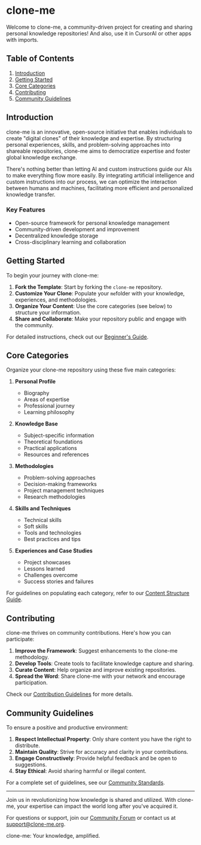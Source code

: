 # clone-me

Welcome to clone-me, a community-driven project for creating and sharing personal knowledge repositories! And also, use it in CursorAI or other apps with imports.

## Table of Contents
1. [Introduction](#introduction)
2. [Getting Started](#getting-started)
3. [Core Categories](#core-categories)
4. [Contributing](#contributing)
5. [Community Guidelines](#community-guidelines)

## Introduction

clone-me is an innovative, open-source initiative that enables individuals to create "digital clones" of their knowledge and expertise. By structuring personal experiences, skills, and problem-solving approaches into shareable repositories, clone-me aims to democratize expertise and foster global knowledge exchange.

There's nothing better than letting AI and custom instructions guide our AIs to make everything flow more easily. By integrating artificial intelligence and custom instructions into our process, we can optimize the interaction between humans and machines, facilitating more efficient and personalized knowledge transfer.

### Key Features
- Open-source framework for personal knowledge management
- Community-driven development and improvement
- Decentralized knowledge storage
- Cross-disciplinary learning and collaboration

## Getting Started

To begin your journey with clone-me:

1. **Fork the Template**: Start by forking the `clone-me` repository.
2. **Customize Your Clone**: Populate your `me`folder with your knowledge, experiences, and methodologies.
3. **Organize Your Content**: Use the core categories (see below) to structure your information.
4. **Share and Collaborate**: Make your repository public and engage with the community.

For detailed instructions, check out our [Beginner's Guide](link-to-guide).

## Core Categories

Organize your clone-me repository using these five main categories:

1. **Personal Profile**
   - Biography
   - Areas of expertise
   - Professional journey
   - Learning philosophy

2. **Knowledge Base**
   - Subject-specific information
   - Theoretical foundations
   - Practical applications
   - Resources and references

3. **Methodologies**
   - Problem-solving approaches
   - Decision-making frameworks
   - Project management techniques
   - Research methodologies

4. **Skills and Techniques**
   - Technical skills
   - Soft skills
   - Tools and technologies
   - Best practices and tips

5. **Experiences and Case Studies**
   - Project showcases
   - Lessons learned
   - Challenges overcome
   - Success stories and failures

For guidelines on populating each category, refer to our [Content Structure Guide](link-to-guide).

## Contributing

clone-me thrives on community contributions. Here's how you can participate:

1. **Improve the Framework**: Suggest enhancements to the clone-me methodology.
2. **Develop Tools**: Create tools to facilitate knowledge capture and sharing.
3. **Curate Content**: Help organize and improve existing repositories.
4. **Spread the Word**: Share clone-me with your network and encourage participation.

Check our [Contribution Guidelines](link-to-guidelines) for more details.

## Community Guidelines

To ensure a positive and productive environment:

1. **Respect Intellectual Property**: Only share content you have the right to distribute.
2. **Maintain Quality**: Strive for accuracy and clarity in your contributions.
4. **Engage Constructively**: Provide helpful feedback and be open to suggestions.
5. **Stay Ethical**: Avoid sharing harmful or illegal content.

For a complete set of guidelines, see our [Community Standards](link-to-standards).

---

Join us in revolutionizing how knowledge is shared and utilized. With clone-me, your expertise can impact the world long after you've acquired it.

For questions or support, join our [Community Forum](link-to-forum) or contact us at support@clone-me.org.

clone-me: Your knowledge, amplified.